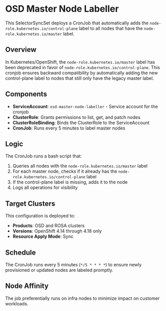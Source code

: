 # OSD Master Node Labeller

This SelectorSyncSet deploys a CronJob that automatically adds the `node-role.kubernetes.io/control-plane` label to all nodes that have the `node-role.kubernetes.io/master` label.

## Overview

In Kubernetes/OpenShift, the `node-role.kubernetes.io/master` label has been deprecated in favor of `node-role.kubernetes.io/control-plane`. This cronjob ensures backward compatibility by automatically adding the new control-plane label to nodes that still only have the legacy master label.

## Components

- **ServiceAccount**: `osd-master-node-labeller` - Service account for the cronjob
- **ClusterRole**: Grants permissions to list, get, and patch nodes
- **ClusterRoleBinding**: Binds the ClusterRole to the ServiceAccount
- **CronJob**: Runs every 5 minutes to label master nodes

## Logic

The CronJob runs a bash script that:

1. Queries all nodes with the `node-role.kubernetes.io/master` label
2. For each master node, checks if it already has the `node-role.kubernetes.io/control-plane` label
3. If the control-plane label is missing, adds it to the node
4. Logs all operations for visibility

## Target Clusters

This configuration is deployed to:
- **Products**: OSD and ROSA clusters
- **Versions**: OpenShift 4.14 through 4.18 only
- **Resource Apply Mode**: Sync

## Schedule

The CronJob runs every 5 minutes (`*/5 * * * *`) to ensure newly provisioned or updated nodes are labeled promptly.

## Node Affinity

The job preferentially runs on infra nodes to minimize impact on customer workloads.
